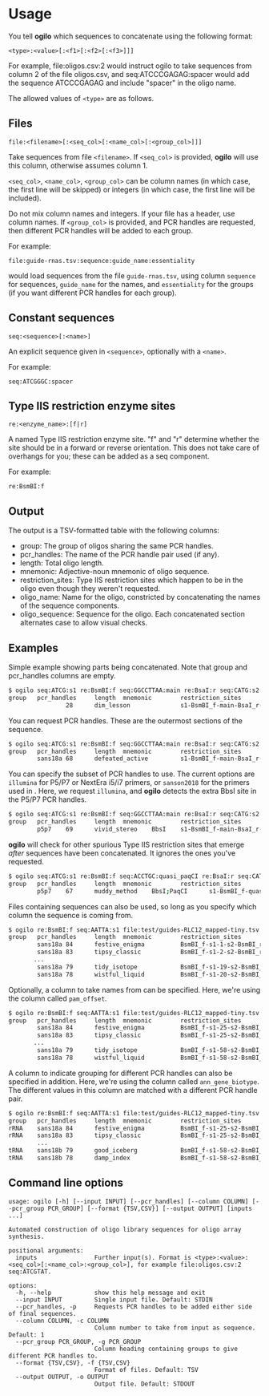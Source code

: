# Usage

You tell **ogilo** which sequences to concatenate using the following format:

```
<type>:<value>[:<f1>[:<f2>[:<f3>]]]
```

For example, file:oligos.csv:2 would instruct ogilo to take sequences from column 2 of 
the file oligos.csv, and seq:ATCCCGAGAG:spacer would add the sequence ATCCCGAGAG and 
include "spacer" in the oligo name. 

The allowed values of `<type>` are as follows.

## Files

```
file:<filename>[:<seq_col>[:<name_col>[:<group_col>]]]
```

Take sequences from file `<filename>`. If `<seq_col>` is provided, **ogilo** will use this column,
otherwise assumes column 1. 

`<seq_col>`, `<name_col>`, `<group_col>` can be column names (in which 
case, the first line will be skipped) or integers (in which case, the first line will be 
included). 

Do not mix column names and integers. If your file has a header, use column names.
If `<group_col>` is provided, and PCR handles are requested, then different PCR handles will 
be added to each group.

For example:

```
file:guide-rnas.tsv:sequence:guide_name:essentiality
```

would load sequences from the file `guide-rnas.tsv`, using column `sequence` for sequences, 
`guide_name` for the names, and `essentiality` for the groups (if you want different PCR handles
for each group). 

## Constant sequences

```
seq:<sequence>[:<name>]
```

An explicit sequence given in `<sequence>`, optionally with a `<name>`.

For example:

```
seq:ATCGGGC:spacer
```

## Type IIS restriction enzyme sites

```
re:<enzyme_name>:[f|r]
```

A named Type IIS restriction enzyme site. "f" and "r" determine whether the site should be
in a forward or reverse orientation. This does not take care of overhangs for you; these can
be added as a seq component.

For example:

```
re:BsmBI:f
```

## Output

The output is a TSV-formatted table with the following columns:
- group: The group of oligos sharing the same PCR handles.
- pcr_handles: The name of the PCR handle pair used (if any).
- length: Total oligo length.
- mnemonic: Adjective-noun mnemonic of oligo sequence.
- restriction_sites: Type IIS restriction sites which happen to be in the oligo even though they weren't requested.
- oligo_name: Name for the oligo, constricted by concatenating the names of the sequence components.
- oligo_sequence: Sequence for the oligo. Each concatenated section alternates case to allow visual checks.

## Examples

Simple example showing parts being concatenated. Note that group and pcr_handles columns are empty.

```bash
$ ogilo seq:ATCG:s1 re:BsmBI:f seq:GGCCTTAA:main re:BsaI:r seq:CATG:s2
group   pcr_handles     length  mnemonic        restriction_sites       oligo_name      oligo_sequence
                28      dim_lesson              s1-BsmBI_f-main-BsaI_r-s2       ATCGcgtctcGGCCTTAAgagaccCATG
```

You can request PCR handles. These are the outermost sections of the sequence.

```bash
$ ogilo seq:ATCG:s1 re:BsmBI:f seq:GGCCTTAA:main re:BsaI:r seq:CATG:s2 --pcr_handles
group   pcr_handles     length  mnemonic        restriction_sites       oligo_name      oligo_sequence
        sans18a 68      defeated_active         s1-BsmBI_f-main-BsaI_r-s2       AGGCACTTGCTCGTACGACGatcgCGTCTCggccttaaGAGACCcatgATGTGGGCCCGGCACCTTAA
```

You can specify the subset of PCR handles to use. The current options are `illumina` for P5/P7 or NextEra i5/i7 primers, 
or `sanson2018` for the primers used in [](). Here, we request `illumina`, and **ogilo** detects the extra BbsI site in the 
P5/P7 PCR handles.

```bash
$ ogilo seq:ATCG:s1 re:BsmBI:f seq:GGCCTTAA:main re:BsaI:r seq:CATG:s2 --pcr_handles --handle_set illumina
group   pcr_handles     length  mnemonic        restriction_sites       oligo_name      oligo_sequence
        p5p7    69      vivid_stereo    BbsI    s1-BsmBI_f-main-BsaI_r-s2       AATGATACGGCGACCACCGAatcgCGTCTCggccttaaGAGACCcatgTCAAGCAGAAGACGGCATACG
```

**ogilo** will check for other spurious Type IIS restriction sites that emerge *after* sequences have been concatenated. It ignores the ones you've requested.

```bash
$ ogilo seq:ATCG:s1 re:BsmBI:f seq:ACCTGC:quasi_paqCI re:BsaI:r seq:CATG:s2 --pcr_handles --handle_set illumina
group   pcr_handles     length  mnemonic        restriction_sites       oligo_name      oligo_sequence
        p5p7    67      muddy_method    BbsI;PaqCI      s1-BsmBI_f-quasi_paqCI-BsaI_r-s2        AATGATACGGCGACCACCGAatcgCGTCTCacctgcGAGACCcatgTCAAGCAGAAGACGGCATACGA
```

Files containing sequences can also be used, so long as you specify which column the sequence is coming from.

```bash
$ ogilo re:BsmBI:f seq:AATTA:s1 file:test/guides-RLC12_mapped-tiny.tsv:guide_sequence seq:ATGCG:s2 re:BsmBI:r --pcr_handles
group   pcr_handles     length  mnemonic        restriction_sites       oligo_name      oligo_sequence
        sans18a 84      festive_enigma          BsmBI_f-s1-1-s2-BsmBI_r AGGCACTTGCTCGTACGACGcgtctcAATTAaacccaaacactccctttggaaATGCGgagacgATGTGGGCCCGGCACCTTAA
        sans18a 83      tipsy_classic           BsmBI_f-s1-2-s2-BsmBI_r AGGCACTTGCTCGTACGACGcgtctcAATTAacccaaacactccctttggaaATGCGgagacgATGTGGGCCCGGCACCTTAA
       ...
        sans18a 79      tidy_isotope            BsmBI_f-s1-19-s2-BsmBI_r        AGGCACTTGCTCGTACGACGcgtctcAATTAaacactggtgcgcgataATGCGgagacgATGTGGGCCCGGCACCTTAA
        sans18a 78      wistful_liquid          BsmBI_f-s1-20-s2-BsmBI_r        AGGCACTTGCTCGTACGACGcgtctcAATTAacactggtgcgcgataATGCGgagacgATGTGGGCCCGGCACCTTAA
```

Optionally, a column to take names from can be specified. Here, we're using the column called `pam_offset`.

```bash
$ ogilo re:BsmBI:f seq:AATTA:s1 file:test/guides-RLC12_mapped-tiny.tsv:guide_sequence:pam_offset seq:ATGCG:s2 re:BsmBI:r --pcr_handles
group   pcr_handles     length  mnemonic        restriction_sites       oligo_name      oligo_sequence
        sans18a 84      festive_enigma          BsmBI_f-s1-25-s2-BsmBI_r        AGGCACTTGCTCGTACGACGcgtctcAATTAaacccaaacactccctttggaaATGCGgagacgATGTGGGCCCGGCACCTTAA
        sans18a 83      tipsy_classic           BsmBI_f-s1-25-s2-BsmBI_r        AGGCACTTGCTCGTACGACGcgtctcAATTAacccaaacactccctttggaaATGCGgagacgATGTGGGCCCGGCACCTTAA
       ...
        sans18a 79      tidy_isotope            BsmBI_f-s1-58-s2-BsmBI_r        AGGCACTTGCTCGTACGACGcgtctcAATTAaacactggtgcgcgataATGCGgagacgATGTGGGCCCGGCACCTTAA
        sans18a 78      wistful_liquid          BsmBI_f-s1-58-s2-BsmBI_r        AGGCACTTGCTCGTACGACGcgtctcAATTAacactggtgcgcgataATGCGgagacgATGTGGGCCCGGCACCTTAA
```

A column to indicate grouping for different PCR handles can also be specified in addition. Here, we're using the column called `ann_gene_biotype`.
The different values in this column are matched with a different PCR handle pair.

```bash
$ ogilo re:BsmBI:f seq:AATTA:s1 file:test/guides-RLC12_mapped-tiny.tsv:guide_sequence:pam_offset:ann_gene_biotype seq:ATGCG:s2 re:BsmBI:r --pcr_handles
group   pcr_handles     length  mnemonic        restriction_sites       oligo_name      oligo_sequence
rRNA    sans18a 84      festive_enigma          BsmBI_f-s1-25-s2-BsmBI_r        AGGCACTTGCTCGTACGACGcgtctcAATTAaacccaaacactccctttggaaATGCGgagacgATGTGGGCCCGGCACCTTAA
rRNA    sans18a 83      tipsy_classic           BsmBI_f-s1-25-s2-BsmBI_r        AGGCACTTGCTCGTACGACGcgtctcAATTAacccaaacactccctttggaaATGCGgagacgATGTGGGCCCGGCACCTTAA
        ...
tRNA    sans18b 79      good_iceberg            BsmBI_f-s1-58-s2-BsmBI_r        GTGTAACCCGTAGGGCACCTcgtctcAATTAaacactggtgcgcgataATGCGgagacgGTCGAGAGCAGTCCTTCGAC
tRNA    sans18b 78      damp_index              BsmBI_f-s1-58-s2-BsmBI_r        GTGTAACCCGTAGGGCACCTcgtctcAATTAacactggtgcgcgataATGCGgagacgGTCGAGAGCAGTCCTTCGAC
```

## Command line options

```
usage: ogilo [-h] [--input INPUT] [--pcr_handles] [--column COLUMN] [--pcr_group PCR_GROUP] [--format {TSV,CSV}] [--output OUTPUT] [inputs ...]

Automated construction of oligo library sequences for oligo array synthesis.

positional arguments:
  inputs                Further input(s). Format is <type>:<value>:<seq_col>[:<name_col>:<group_col>], for example file:oligos.csv:2 seq:ATCGTAT.

options:
  -h, --help            show this help message and exit
  --input INPUT         Single input file. Default: STDIN
  --pcr_handles, -p     Requests PCR handles to be added either side of final sequences.
  --column COLUMN, -c COLUMN
                        Column number to take from input as sequence. Default: 1
  --pcr_group PCR_GROUP, -g PCR_GROUP
                        Column heading containing groups to give different PCR handles to.
  --format {TSV,CSV}, -f {TSV,CSV}
                        Format of files. Default: TSV
  --output OUTPUT, -o OUTPUT
                        Output file. Default: STDOUT
```